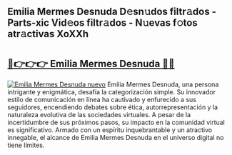 ## Emilia Mermes Desnuda D𝚎sn𝚞dos filtr𝚊dos - Parts-xic Vid𝚎os filtr𝚊dos - N𝚞evas f𝚘tos atr𝚊ctivas XoXXh

# <h2><a href="http://mb7rwze.tromn.icu/?c=Emilia+Mermes+Desnuda">🔗👉👉👉 Emilia Mermes Desnuda 🔗🔗</a></h2>

[![Emilia Mermes Desnuda nuevo](https://i.imgur.com/pEAQMta.gif)](http://mb7rwze.tromn.icu/?c=Emilia+Mermes+Desnuda)
Emilia Mermes Desnuda, una persona intrigante y enigmática, desafía la categorización simple. Su innovador estilo de comunicación en línea ha cautivado y enfurecido a sus seguidores, encendiendo debates sobre ética, autorrepresentación y la naturaleza evolutiva de las sociedades virtuales. A pesar de la incertidumbre de sus próximos pasos, su impacto en la comunidad virtual es significativo. Armado con un espíritu inquebrantable y un atractivo innegable, el alcance de Emilia Mermes Desnuda en el universo digital no tiene límites.
